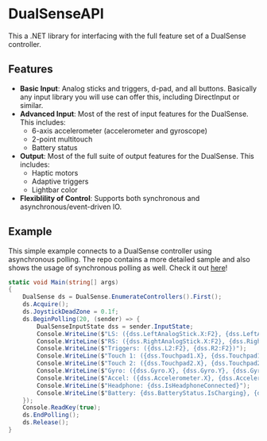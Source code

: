 # DualSenseAPI
This a .NET library for interfacing with the full feature set of a DualSense controller.

## Features
- **Basic Input**: Analog sticks and triggers, d-pad, and all buttons. Basically any input library
you will use can offer this, including DirectInput or similar.
- **Advanced Input**: Most of the rest of input features for the DualSense. This includes:
  - 6-axis accelerometer (accelerometer and gyroscope)
  - 2-point multitouch
  - Battery status
- **Output**: Most of the full suite of output features for the DualSense. This includes:
  - Haptic motors
  - Adaptive triggers
  - Lightbar color
- **Flexiblility of Control**: Supports both synchronous and asynchronous/event-driven IO.

## Example
This simple example connects to a DualSense controller using asynchronous polling. The repo contains
a more detailed sample and also shows the usage of synchronous polling as well. Check it out
[here](https://github.com/The-Demp/DualSenseAPI/blob/master/TestDriver/Program.cs#L53)!

```csharp
static void Main(string[] args)
{
    DualSense ds = DualSense.EnumerateControllers().First();
    ds.Acquire();
    ds.JoystickDeadZone = 0.1f;
    ds.BeginPolling(20, (sender) => {
        DualSenseInputState dss = sender.InputState;
        Console.WriteLine($"LS: ({dss.LeftAnalogStick.X:F2}, {dss.LeftAnalogStick.Y:F2})");
        Console.WriteLine($"RS: ({dss.RightAnalogStick.X:F2}, {dss.RightAnalogStick.Y:F2})");
        Console.WriteLine($"Triggers: ({dss.L2:F2}, {dss.R2:F2})");
        Console.WriteLine($"Touch 1: ({dss.Touchpad1.X}, {dss.Touchpad1.Y}, {dss.Touchpad1.IsDown}, {dss.Touchpad1.Id})");
        Console.WriteLine($"Touch 2: ({dss.Touchpad2.X}, {dss.Touchpad2.Y}, {dss.Touchpad2.IsDown}, {dss.Touchpad2.Id})");
        Console.WriteLine($"Gyro: ({dss.Gyro.X}, {dss.Gyro.Y}, {dss.Gyro.Z})");
        Console.WriteLine($"Accel: ({dss.Accelerometer.X}, {dss.Accelerometer.Y}, {dss.Accelerometer.Z}); m={dss.Accelerometer.Magnitude()}");
        Console.WriteLine($"Headphone: {dss.IsHeadphoneConnected}");
        Console.WriteLine($"Battery: {dss.BatteryStatus.IsCharging}, {dss.BatteryStatus.IsFullyCharged}, {dss.BatteryStatus.Level}");
    });
    Console.ReadKey(true);
    ds.EndPolling();
    ds.Release();
}
```